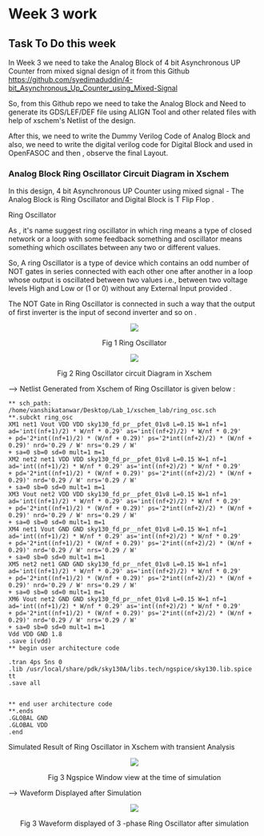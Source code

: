 # Week 3 work

## Task To Do this week 

In Week 3 we need to take the Analog Block of 4 bit Asynchronous UP Counter from mixed signal design of it 
from this Github https://github.com/syedimaduddin/4-bit_Asynchronous_Up_Counter_using_Mixed-Signal

So, from this Github repo we need to take the Analog Block and Need to generate its GDS/LEF/DEF file using ALIGN Tool and other related files with help of xschem's Netlist of the design.

After this, we need to write the Dummy Verilog Code of Analog Block and also, we need to write the digital verilog code for Digital Block and used in OpenFASOC and then , observe the final Layout.




### Analog Block Ring Oscillator Circuit Diagram in Xschem 

In this design, 4 bit Asynchronous UP Counter using mixed signal - The Analog Block is Ring Oscillator and Digital Block is T Flip Flop .

Ring Oscillator 

As , it's name suggest ring oscillator in which ring means a type of closed network or a loop with some feedback something and oscillator means something which oscillates between any two or different values.

So, A ring Oscillator is a type of device which contains an odd number of NOT gates in series connected with each other one after another in a loop whose output is oscillated between two values i.e., between two voltage levels High and Low  or (1 or 0) without any External Input provided .

The NOT Gate in Ring Oscillator is connected in such a way that the output of first inverter is the input of second inverter and so on .

 <p align="center">
<img src="https://user-images.githubusercontent.com/90523478/222474161-05dade18-08f5-4fc3-b0b0-0faf80a0edd6.png">
 </p> 
<p align="center">
Fig 1 Ring Oscillator   
</p>

 <p align="center">
<img src="https://user-images.githubusercontent.com/90523478/222475624-b3e9c59c-3be6-4765-b623-df352d7003fb.png">
 </p> 
<p align="center">
Fig 2 Ring Oscillator circuit Diagram in Xschem  
</p>

--> Netlist Generated from Xschem of Ring Oscillator is given below :

```
** sch_path: /home/vanshikatanwar/Desktop/Lab_1/xschem_lab/ring_osc.sch
**.subckt ring_osc
XM1 net1 Vout VDD VDD sky130_fd_pr__pfet_01v8 L=0.15 W=1 nf=1 ad='int((nf+1)/2) * W/nf * 0.29' as='int((nf+2)/2) * W/nf * 0.29'
+ pd='2*int((nf+1)/2) * (W/nf + 0.29)' ps='2*int((nf+2)/2) * (W/nf + 0.29)' nrd='0.29 / W' nrs='0.29 / W'
+ sa=0 sb=0 sd=0 mult=1 m=1
XM2 net2 net1 VDD VDD sky130_fd_pr__pfet_01v8 L=0.15 W=1 nf=1 ad='int((nf+1)/2) * W/nf * 0.29' as='int((nf+2)/2) * W/nf * 0.29'
+ pd='2*int((nf+1)/2) * (W/nf + 0.29)' ps='2*int((nf+2)/2) * (W/nf + 0.29)' nrd='0.29 / W' nrs='0.29 / W'
+ sa=0 sb=0 sd=0 mult=1 m=1
XM3 Vout net2 VDD VDD sky130_fd_pr__pfet_01v8 L=0.15 W=1 nf=1 ad='int((nf+1)/2) * W/nf * 0.29' as='int((nf+2)/2) * W/nf * 0.29'
+ pd='2*int((nf+1)/2) * (W/nf + 0.29)' ps='2*int((nf+2)/2) * (W/nf + 0.29)' nrd='0.29 / W' nrs='0.29 / W'
+ sa=0 sb=0 sd=0 mult=1 m=1
XM4 net1 Vout GND GND sky130_fd_pr__nfet_01v8 L=0.15 W=1 nf=1 ad='int((nf+1)/2) * W/nf * 0.29' as='int((nf+2)/2) * W/nf * 0.29'
+ pd='2*int((nf+1)/2) * (W/nf + 0.29)' ps='2*int((nf+2)/2) * (W/nf + 0.29)' nrd='0.29 / W' nrs='0.29 / W'
+ sa=0 sb=0 sd=0 mult=1 m=1
XM5 net2 net1 GND GND sky130_fd_pr__nfet_01v8 L=0.15 W=1 nf=1 ad='int((nf+1)/2) * W/nf * 0.29' as='int((nf+2)/2) * W/nf * 0.29'
+ pd='2*int((nf+1)/2) * (W/nf + 0.29)' ps='2*int((nf+2)/2) * (W/nf + 0.29)' nrd='0.29 / W' nrs='0.29 / W'
+ sa=0 sb=0 sd=0 mult=1 m=1
XM6 Vout net2 GND GND sky130_fd_pr__nfet_01v8 L=0.15 W=1 nf=1 ad='int((nf+1)/2) * W/nf * 0.29' as='int((nf+2)/2) * W/nf * 0.29'
+ pd='2*int((nf+1)/2) * (W/nf + 0.29)' ps='2*int((nf+2)/2) * (W/nf + 0.29)' nrd='0.29 / W' nrs='0.29 / W'
+ sa=0 sb=0 sd=0 mult=1 m=1
Vdd VDD GND 1.8
.save i(vdd)
** begin user architecture code

.tran 4ps 5ns 0
.lib /usr/local/share/pdk/sky130A/libs.tech/ngspice/sky130.lib.spice tt
.save all


** end user architecture code
**.ends
.GLOBAL GND
.GLOBAL VDD
.end
```
Simulated Result of Ring Oscillator in Xschem with transient Analysis 


<p align="center">
<img src="https://user-images.githubusercontent.com/90523478/222481304-91b7f761-9c0f-4ab3-90cd-989b85fb4bc7.png">
 </p> 
<p align="center">
Fig 3 Ngspice Window view at the time of simulation    
</p>

--> Waveform Displayed after Simulation 

<p align="center">
<img src="https://user-images.githubusercontent.com/90523478/222482026-81b3047a-841e-47af-aee0-a4fac61d0fee.png">
 </p> 
<p align="center">
Fig 3 Waveform displayed of 3 -phase Ring Oscillator after simulation     
</p>




